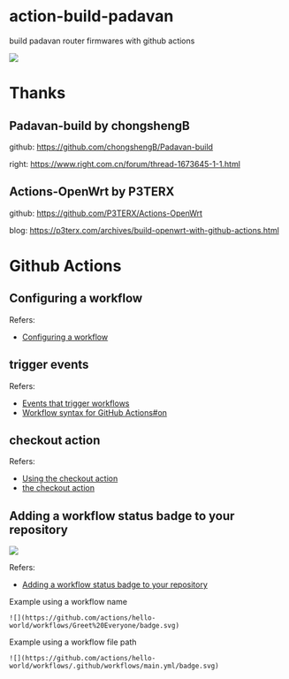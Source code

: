 # action-build-padavan
build padavan router firmwares with github actions

![](https://github.com/whlms/Padavan-build/workflows/Build%20Padavan/badge.svg)

# Thanks

## Padavan-build by chongshengB

github: <https://github.com/chongshengB/Padavan-build>

right: <https://www.right.com.cn/forum/thread-1673645-1-1.html>

## Actions-OpenWrt by P3TERX

github: <https://github.com/P3TERX/Actions-OpenWrt>

blog: <https://p3terx.com/archives/build-openwrt-with-github-actions.html>

# Github Actions

## Configuring a workflow

Refers:
- [Configuring a workflow](https://help.github.com/en/actions/automating-your-workflow-with-github-actions/configuring-a-workflow)

## trigger events

Refers:
- [Events that trigger workflows](https://help.github.com/en/actions/automating-your-workflow-with-github-actions/events-that-trigger-workflows)
- [Workflow syntax for GitHub Actions#on](https://help.github.com/en/actions/automating-your-workflow-with-github-actions/workflow-syntax-for-github-actions#on)

## checkout action
Refers:
- [Using the checkout action](https://help.github.com/en/actions/automating-your-workflow-with-github-actions/configuring-a-workflow#using-the-checkout-action)
- [the checkout action](https://github.com/actions/checkout)

## Adding a workflow status badge to your repository

![](https://github.com/whlms/actions-test/workflows/actions%20test/badge.svg)

Refers:
- [Adding a workflow status badge to your repository](https://help.github.com/en/actions/automating-your-workflow-with-github-actions/configuring-a-workflow#adding-a-workflow-status-badge-to-your-repository)

Example using a workflow name
```
![](https://github.com/actions/hello-world/workflows/Greet%20Everyone/badge.svg)
```
Example using a workflow file path
```
![](https://github.com/actions/hello-world/workflows/.github/workflows/main.yml/badge.svg)
```